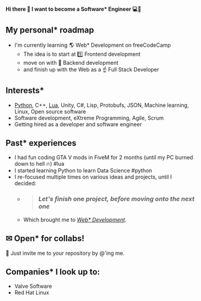 **Hi there 👋 I want to become a Software\* Engineer 💻👑**

## My personal* roadmap
* I'm currently learning 🌎 Web* Development on freeCodeCamp
  * The idea is to start at 1️⃣ Frontend development
  * move on with 🎯 Backend development
  * and finish up with the Web as a ☝ Full Stack Developer

## Interests*
* [Python](https://github.com/search?q=user%3AWhoeza+python), C++, [Lua](https://github.com/search?q=user%3AWhoeza+lua), Unity, C#, Lisp, Protobufs, JSON, Machine learning, Linux, Open source software
* Software development, eXtreme Programming, Agile, Scrum
* Getting hired as a developer and software engineer

## Past* experiences
* I had fun coding GTA V mods in FiveM for 2 months (until my PC burned down to hell 🔥) #lua
* I started learning Python to learn Data Science #python
* I re-focused multiple times on various ideas and projects, until I decided:
  * > ### *Let's finish* **one** *project, before moving onto the next one*
  * Which brought me to [*Web\* Development*](https://whoeza.github.io/).

## ✉ Open* for collabs!
📝 Just invite me to your repository by @'ing me.

## Companies* I look up to:
* Valve Software
* Red Hat Linux
<!--
**Whoeza/whoeza** is a ✨ _special_ ✨ repository because its `README.md` (this file) appears on your GitHub profile.

Here are some ideas to get you started:

- 🔭 I’m currently working on full stack development...
- 🌱 I’m currently learning frontend web development...
- 👯 I’m looking to collaborate on games development, web development, data science...
- 🤔 I’m looking for help with ...
- 💬 Ask me about music...
- 📫 How to reach me: @ me from any repository or add me to a pull request...
- 😄 Pronouns: he/him...
- ⚡ Fun fact: ...
-->
